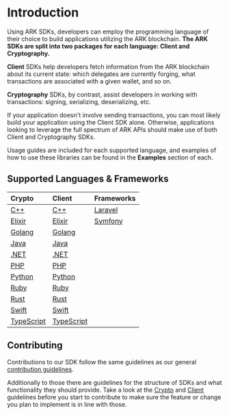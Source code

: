 # Introduction

Using ARK SDKs, developers can employ the programming language of their choice to build applications utilizing the ARK blockchain. **The ARK SDKs are split into two packages for each language: Client and Cryptography.**

**Client** SDKs help developers fetch information from the ARK blockchain about its current state: which delegates are currently forging, what transactions are associated with a given wallet, and so on.

**Cryptography** SDKs, by contrast, assist developers in working with transactions: signing, serializing, deserializing, etc.

If your application doesn't involve sending transactions, you can most likely build your application using the Client SDK alone. Otherwise, applications looking to leverage the full spectrum of ARK APIs should make use of both Client and Cryptography SDKs.

Usage guides are included for each supported language, and examples of how to use these libraries can be found in the **Examples** section of each.

## Supported Languages & Frameworks

| Crypto | Client | Frameworks |
| :--- | :--- | :--- |
| [C++](c++/crypto/) | [C++](c++/client/) | [Laravel](https://github.com/ArkEcosystem/gitbooks-sdk/tree/fcb399a02301c4ed91f0da34e9adbad8e0d2f3dc/php/frameworks/laravel/README.md) |
| [Elixir](elixir/crypto/) | [Elixir](https://github.com/ArkEcosystem/gitbooks-sdk/tree/fcb399a02301c4ed91f0da34e9adbad8e0d2f3dc/elixir/client/getting-started/README.md) | [Symfony](https://github.com/ArkEcosystem/gitbooks-sdk/tree/fcb399a02301c4ed91f0da34e9adbad8e0d2f3dc/php/frameworks/symfony/README.md) |
| [Golang](https://github.com/ArkEcosystem/gitbooks-sdk/tree/fcb399a02301c4ed91f0da34e9adbad8e0d2f3dc/golang/crypto/getting-started/README.md) | [Golang](https://github.com/ArkEcosystem/gitbooks-sdk/tree/fcb399a02301c4ed91f0da34e9adbad8e0d2f3dc/golang/client/getting-started/README.md) |  |
| [Java](https://github.com/ArkEcosystem/gitbooks-sdk/tree/fcb399a02301c4ed91f0da34e9adbad8e0d2f3dc/java/crypto/getting-started/README.md) | [Java](https://github.com/ArkEcosystem/gitbooks-sdk/tree/fcb399a02301c4ed91f0da34e9adbad8e0d2f3dc/java/client/getting-started/README.md) |  |
| [.NET](https://github.com/ArkEcosystem/gitbooks-sdk/tree/fcb399a02301c4ed91f0da34e9adbad8e0d2f3dc/dotnet/crypto/getting-started/README.md) | [.NET](https://github.com/ArkEcosystem/gitbooks-sdk/tree/fcb399a02301c4ed91f0da34e9adbad8e0d2f3dc/dotnet/client/getting-started/README.md) |  |
| [PHP](https://github.com/ArkEcosystem/gitbooks-sdk/tree/fcb399a02301c4ed91f0da34e9adbad8e0d2f3dc/php/crypto/getting-started/README.md) | [PHP](https://github.com/ArkEcosystem/gitbooks-sdk/tree/fcb399a02301c4ed91f0da34e9adbad8e0d2f3dc/php/client/getting-started/README.md) |  |
| [Python](https://github.com/ArkEcosystem/gitbooks-sdk/tree/fcb399a02301c4ed91f0da34e9adbad8e0d2f3dc/python/crypto/getting-started/README.md) | [Python](https://github.com/ArkEcosystem/gitbooks-sdk/tree/fcb399a02301c4ed91f0da34e9adbad8e0d2f3dc/python/client/getting-started/README.md) |  |
| [Ruby](https://github.com/ArkEcosystem/gitbooks-sdk/tree/fcb399a02301c4ed91f0da34e9adbad8e0d2f3dc/ruby/crypto/getting-started/README.md) | [Ruby](https://github.com/ArkEcosystem/gitbooks-sdk/tree/fcb399a02301c4ed91f0da34e9adbad8e0d2f3dc/ruby/client/getting-started/README.md) |  |
| [Rust](https://github.com/ArkEcosystem/gitbooks-sdk/tree/fcb399a02301c4ed91f0da34e9adbad8e0d2f3dc/rust/crypto/getting-started/README.md) | [Rust](https://github.com/ArkEcosystem/gitbooks-sdk/tree/fcb399a02301c4ed91f0da34e9adbad8e0d2f3dc/rust/client/getting-started/README.md) |  |
| [Swift](https://github.com/ArkEcosystem/gitbooks-sdk/tree/fcb399a02301c4ed91f0da34e9adbad8e0d2f3dc/swift/crypto/getting-started/README.md) | [Swift](https://github.com/ArkEcosystem/gitbooks-sdk/tree/fcb399a02301c4ed91f0da34e9adbad8e0d2f3dc/swift/client/getting-started/README.md) |  |
| [TypeScript](https://github.com/ArkEcosystem/gitbooks-sdk/tree/fcb399a02301c4ed91f0da34e9adbad8e0d2f3dc/typescript/crypto/getting-started/README.md) | [TypeScript](https://github.com/ArkEcosystem/gitbooks-sdk/tree/fcb399a02301c4ed91f0da34e9adbad8e0d2f3dc/typescript/client/getting-started/README.md) |  |

## Contributing

Contributions to our SDK follow the same guidelines as our general [contribution guidelines](https://docs.ark.io/guidebook/contribution-guidelines/contributing.html).

Additionally to those there are guidelines for the structure of SDKs and what functionality they should provide. Take a look at the [Crypto](https://github.com/ArkEcosystem/gitbooks-sdk/tree/fcb399a02301c4ed91f0da34e9adbad8e0d2f3dc/guidelines/crypto/README.md) and [Client](https://github.com/ArkEcosystem/gitbooks-sdk/tree/fcb399a02301c4ed91f0da34e9adbad8e0d2f3dc/guidelines/client/README.md) guidelines before you start to contribute to make sure the feature or change you plan to implement is in line with those.

